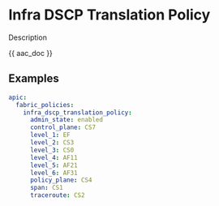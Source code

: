 # Infra DSCP Translation Policy

Description

{{ aac_doc }}
## Examples

```yaml
apic:
  fabric_policies:
    infra_dscp_translation_policy:
      admin_state: enabled
      control_plane: CS7
      level_1: EF
      level_2: CS3
      level_3: CS0
      level_4: AF11
      level_5: AF21
      level_6: AF31
      policy_plane: CS4
      span: CS1
      traceroute: CS2
```

